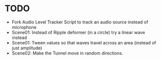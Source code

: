 # TODO

- Fork Audio Level Tracker Script to track an audio source instead of microphone
- Scene01: Instead of Ripple deformer (in a circle) try a linear wave instead
- Scene01: Tween values so that waves travel across an area (instead of just amplitude)
- Scene02: Make the Tunnel move in random directions.
